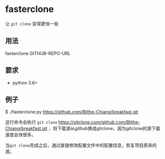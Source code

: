 # fasterclone

让 `git clone` 变得更快一些


## 用法

fasterclone GITHUB-REPO-URL


## 要求

* python 3.6+


## 例子

$ ./fasterclone.py https://github.com/Blithe-Chiang/breakfast.git  

这行命令会执行 `git clone` https://gitclone.com/github.com/Blithe-Chiang/breakfast.git ，将下载源从github换成gitclone，因为gitclone的源下载速度会快很多。

当`git clone`完成之后，通过直接修改配置文件中的配置信息，恢复项目原来的源。

